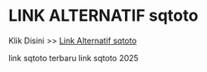 # LINK ALTERNATIF sqtoto

Klik Disini >> <a href="https://linksto.pages.dev/">Link Alternatif sqtoto </a>

link sqtoto terbaru
link sqtoto 2025